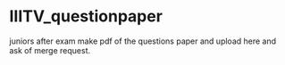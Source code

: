 # IIITV_questionpaper

juniors after exam make pdf of the questions paper and upload here and ask of merge request.
